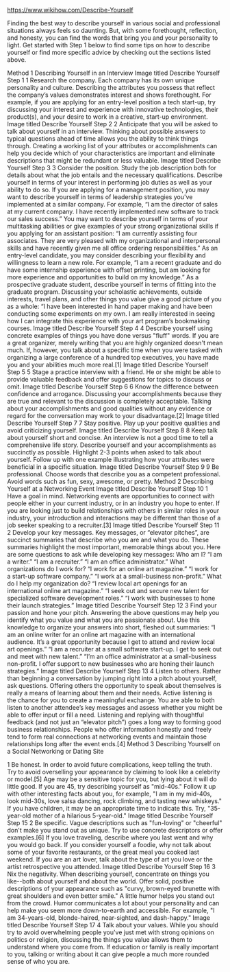 https://www.wikihow.com/Describe-Yourself


Finding the best way to describe yourself in various social and professional situations always feels so daunting. But, with some forethought, reflection, and honesty, you can find the words that bring you and your personality to light. Get started with Step 1 below to find some tips on how to describe yourself or find more specific advice by checking out the sections listed above.

 
Method
1
Describing Yourself in an Interview
Image titled Describe Yourself Step 1
1
Research the company. Each company has its own unique personality and culture. Describing the attributes you possess that reflect the company’s values demonstrates interest and shows forethought.
For example, if you are applying for an entry-level position a tech start-up, try discussing your interest and experience with innovative technologies, their product(s), and your desire to work in a creative, start-up environment.
Image titled Describe Yourself Step 2
2
Anticipate that you will be asked to talk about yourself in an interview. Thinking about possible answers to typical questions ahead of time allows you the ability to think things through.
Creating a working list of your attributes or accomplishments can help you decide which of your characteristics are important and eliminate descriptions that might be redundant or less valuable.
Image titled Describe Yourself Step 3
3
Consider the position. Study the job description both for details about what the job entails and the necessary qualifications. Describe yourself in terms of your interest in performing job duties as well as your ability to do so.
If you are applying for a management position, you may want to describe yourself in terms of leadership strategies you've implemented at a similar company. For example, “I am the director of sales at my current company. I have recently implemented new software to track our sales success.”
You may want to describe yourself in terms of your multitasking abilities or give examples of your strong organizational skills if you applying for an assistant position: “I am currently assisting four associates. They are very pleased with my organizational and interpersonal skills and have recently given me all office ordering responsibilities.”
As an entry-level candidate, you may consider describing your flexibility and willingness to learn a new role. For example, “I am a recent graduate and do have some internship experience with offset printing, but am looking for more experience and opportunities to build on my knowledge.”
As a prospective graduate student, describe yourself in terms of fitting into the graduate program. Discussing your scholastic achievements, outside interests, travel plans, and other things you value give a good picture of you as a whole: “I have been interested in hand paper making and have been conducting some experiments on my own. I am really interested in seeing how I can integrate this experience with your art program’s bookmaking courses.
Image titled Describe Yourself Step 4
4
Describe yourself using concrete examples of things you have done versus "fluff" words. If you are a great organizer, merely writing that you are highly organized doesn't mean much. If, however, you talk about a specific time when you were tasked with organizing a large conference of a hundred top executives, you have made you and your abilities much more real.[1]
Image titled Describe Yourself Step 5
5
Stage a practice interview with a friend. He or she might be able to provide valuable feedback and offer suggestions for topics to discuss or omit.
Image titled Describe Yourself Step 6
6
Know the difference between confidence and arrogance. Discussing your accomplishments because they are true and relevant to the discussion is completely acceptable. Talking about your accomplishments and good qualities without any evidence or regard for the conversation may work to your disadvantage.[2]
Image titled Describe Yourself Step 7
7
Stay positive. Play up your positive qualities and avoid criticizing yourself.
Image titled Describe Yourself Step 8
8
Keep talk about yourself short and concise. An interview is not a good time to tell a comprehensive life story. Describe yourself and your accomplishments as succinctly as possible.
Highlight 2-3 points when asked to talk about yourself. Follow up with one example illustrating how your attributes were beneficial in a specific situation.
Image titled Describe Yourself Step 9
9
Be professional. Choose words that describe you as a competent professional. Avoid words such as fun, sexy, awesome, or pretty.
Method
2
Describing Yourself at a Networking Event
Image titled Describe Yourself Step 10
1
Have a goal in mind. Networking events are opportunities to connect with people either in your current industry, or in an industry you hope to enter. If you are looking just to build relationships with others in similar roles in your industry, your introduction and interactions may be different than those of a job seeker speaking to a recruiter.[3]
Image titled Describe Yourself Step 11
2
Develop your key messages. Key messages, or “elevator pitches”, are succinct summaries that describe who you are and what you do. These summaries highlight the most important, memorable things about you. Here are some questions to ask while developing key messages:
Who am I? “I am a writer.” “I am a recruiter.” “I am an office administrator.”
What organizations do I work for? “I work for an online art magazine.” “I work for a start-up software company.” “I work at a small-business non-profit.”
What do I help my organization do? “I review local art openings for an international online art magazine.” “I seek out and secure new talent for specialized software development roles.” “I work with businesses to hone their launch strategies.”
Image titled Describe Yourself Step 12
3
Find your passion and hone your pitch. Answering the above questions may help you identify what you value and what you are passionate about. Use this knowledge to organize your answers into short, fleshed out summaries:
“I am an online writer for an online art magazine with an international audience. It’s a great opportunity because I get to attend and review local art openings.”
“I am a recruiter at a small software start-up. I get to seek out and meet with new talent.”
“I’m an office administrator at a small-business non-profit. I offer support to new businesses who are honing their launch strategies.”
Image titled Describe Yourself Step 13
4
Listen to others. Rather than beginning a conversation by jumping right into a pitch about yourself, ask questions. Offering others the opportunity to speak about themselves is really a means of learning about them and their needs.
Active listening is the chance for you to create a meaningful exchange. You are able to both listen to another attendee’s key messages and assess whether you might be able to offer input or fill a need.
Listening and replying with thoughtful feedback (and not just an “elevator pitch”) goes a long way to forming good business relationships. People who offer information honestly and freely tend to form real connections at networking events and maintain those relationships long after the event ends.[4]
Method
3
Describing Yourself on a Social Networking or Dating Site

1
Be honest. In order to avoid future complications, keep telling the truth. Try to avoid overselling your appearance by claiming to look like a celebrity or model.[5]
Age may be a sensitive topic for you, but lying about it will do little good. If you are 45, try describing yourself as "mid-40s." Follow it up with other interesting facts about you, for example, "I am in my mid-40s, look mid-30s, love salsa dancing, rock climbing, and tasting new whiskeys."
If you have children, it may be an appropriate time to indicate this. Try, "35-year-old mother of a hilarious 5-year-old."
Image titled Describe Yourself Step 15
2
Be specific. Vague descriptions such as "fun-loving" or "cheerful" don't make you stand out as unique. Try to use concrete descriptors or offer examples.[6]
If you love traveling, describe where you last went and why you would go back.
If you consider yourself a foodie, why not talk about some of your favorite restaurants, or the great meal you cooked last weekend.
If you are an art lover, talk about the type of art you love or the artist retrospective you attended.
Image titled Describe Yourself Step 16
3
Nix the negativity. When describing yourself, concentrate on things you like--both about yourself and about the world.
Offer solid, positive descriptions of your appearance such as "curvy, brown-eyed brunette with great shoulders and even better smile."
A little humor helps you stand out from the crowd. Humor communicates a lot about your personality and can help make you seem more down-to-earth and accessible. For example, "I am 34-years-old, blonde-haired, near-sighted, and dash-happy."
Image titled Describe Yourself Step 17
4
Talk about your values. While you should try to avoid overwhelming people you've just met with strong opinions on politics or religion, discussing the things you value allows them to understand where you come from. If education or family is really important to you, talking or writing about it can give people a much more rounded sense of who you are.